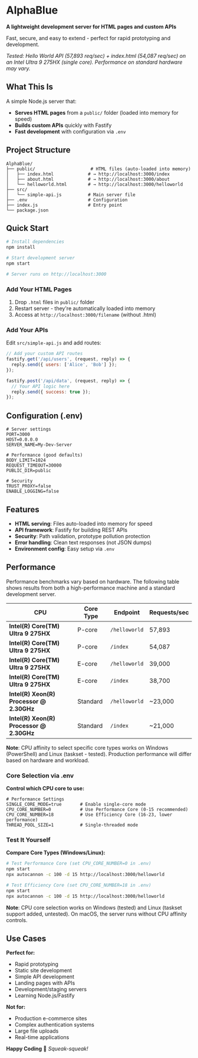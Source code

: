 # AlphaBlue

**A lightweight development server for HTML pages and custom APIs**

Fast, secure, and easy to extend - perfect for rapid prototyping and development.

*Tested: Hello World API (57,893 req/sec) + index.html (54,087 req/sec) on an Intel Ultra 9 275HX (single core). Performance on standard hardware may vary.*

##  What This Is

A simple Node.js server that:
- **Serves HTML pages** from a `public/` folder (loaded into memory for speed)
- **Builds custom APIs** quickly with Fastify
- **Fast development** with configuration via `.env`

##  Project Structure

```
AlphaBlue/
├── public/                     # HTML files (auto-loaded into memory)
│   ├── index.html             # → http://localhost:3000/index
│   ├── about.html             # → http://localhost:3000/about
│   └── helloworld.html        # → http://localhost:3000/helloworld
├── src/
│   └── simple-api.js          # Main server file
├── .env                       # Configuration
├── index.js                   # Entry point
└── package.json
```

##  Quick Start

```bash
# Install dependencies
npm install

# Start development server
npm start

# Server runs on http://localhost:3000
```

### Add Your HTML Pages
1. Drop `.html` files in `public/` folder
2. Restart server - they're automatically loaded into memory
3. Access at `http://localhost:3000/filename` (without .html)

### Add Your APIs
Edit `src/simple-api.js` and add routes:

```javascript
// Add your custom API routes
fastify.get('/api/users', (request, reply) => {
  reply.send({ users: ['Alice', 'Bob'] });
});

fastify.post('/api/data', (request, reply) => {
  // Your API logic here
  reply.send({ success: true });
});
```

## Configuration (.env)

```env
# Server settings
PORT=3000
HOST=0.0.0.0
SERVER_NAME=My-Dev-Server

# Performance (good defaults)
BODY_LIMIT=1024
REQUEST_TIMEOUT=30000
PUBLIC_DIR=public

# Security
TRUST_PROXY=false
ENABLE_LOGGING=false
```

##  Features

- **HTML serving**: Files auto-loaded into memory for speed
- **API framework**: Fastify for building REST APIs
- **Security**: Path validation, prototype pollution protection
- **Error handling**: Clean text responses (not JSON dumps)
- **Environment config**: Easy setup via `.env`

## Performance

Performance benchmarks vary based on hardware. The following table shows results from both a high-performance machine and a standard development server.

| CPU                                     | Core Type     | Endpoint      | Requests/sec |
|-----------------------------------------|---------------|---------------|--------------|
| **Intel(R) Core(TM) Ultra 9 275HX**     | P-core        | `/helloworld` | 57,893       |
| **Intel(R) Core(TM) Ultra 9 275HX**     | P-core        | `/index`      | 54,087       |
| **Intel(R) Core(TM) Ultra 9 275HX**     | E-core        | `/helloworld` | 39,000       |
| **Intel(R) Core(TM) Ultra 9 275HX**     | E-core        | `/index`      | 38,700       |
| **Intel(R) Xeon(R) Processor @ 2.30GHz**| Standard      | `/helloworld` | ~23,000      |
| **Intel(R) Xeon(R) Processor @ 2.30GHz**| Standard      | `/index`      | ~21,000      |

**Note**: CPU affinity to select specific core types works on Windows (PowerShell) and Linux (taskset - tested). Production performance will differ based on hardware and workload.

### Core Selection via .env

**Control which CPU core to use:**

```env
# Performance Settings
SINGLE_CORE_MODE=true       # Enable single-core mode
CPU_CORE_NUMBER=0           # Use Performance Core (0-15 recommended)
CPU_CORE_NUMBER=18          # Use Efficiency Core (16-23, lower performance)
THREAD_POOL_SIZE=1          # Single-threaded mode
```

### Test It Yourself

**Compare Core Types (Windows/Linux):**
```bash
# Test Performance Core (set CPU_CORE_NUMBER=0 in .env)
npm start
npx autocannon -c 100 -d 15 http://localhost:3000/helloworld

# Test Efficiency Core (set CPU_CORE_NUMBER=18 in .env)
npm start
npx autocannon -c 100 -d 15 http://localhost:3000/helloworld
```

**Note**: CPU core selection works on Windows (tested) and Linux (taskset support added, untested). On macOS, the server runs without CPU affinity controls.

## Use Cases

**Perfect for:**
- Rapid prototyping
- Static site development
- Simple API development
- Landing pages with APIs
- Development/staging servers
- Learning Node.js/Fastify

**Not for:**
- Production e-commerce sites
- Complex authentication systems
- Large file uploads
- Real-time applications



**Happy Coding**
🦊 *Squeak-squeak!*  
